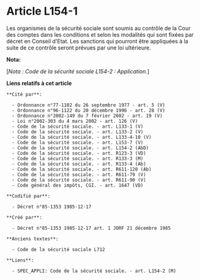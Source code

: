 # Article L154-1

Les organismes de la sécurité sociale sont soumis au contrôle de la Cour des comptes dans les conditions et selon les
modalités qui sont fixées par décret en Conseil d'Etat. Les sanctions qui pourront être appliquées à la suite de ce contrôle
seront prévues par une loi ultérieure.

**Nota:**

[*Nota : Code de la sécurité sociale L154-2 : Application.*]

**Liens relatifs à cet article**

	**Cité par**:

	  - Ordonnance n°77-1102 du 26 septembre 1977 - art. 5 (V)
	  - Ordonnance n°96-1122 du 20 décembre 1996 - art. 28 (V)
	  - Ordonnance n°2002-149 du 7 février 2002 - art. 19 (V)
	  - Loi n°2002-303 du 4 mars 2002 - art. 126 (V)
	  - Code de la sécurité sociale. - art. L133-1 (V)
	  - Code de la sécurité sociale. - art. L133-2 (V)
	  - Code de la sécurité sociale. - art. L133-4-10 (V)
	  - Code de la sécurité sociale. - art. L153-7 (V)
	  - Code de la sécurité sociale. - art. L154-2 (AbD)
	  - Code de la sécurité sociale. - art. R123-3 (VD)
	  - Code de la sécurité sociale. - art. R133-3 (M)
	  - Code de la sécurité sociale. - art. R133-4 (Ab)
	  - Code de la sécurité sociale. - art. R611-120 (Ab)
	  - Code de la sécurité sociale. - art. R611-79 (V)
	  - Code de la sécurité sociale. - art. R611-90 (V)
	  - Code général des impôts, CGI. - art. 1647 (VD)

	**Codifié par**:

	  - Décret n°85-1353 1985-12-17

	**Créé par**:

	  - Décret n°85-1353 1985-12-17 art. 1 JORF 21 décembre 1985

	**Anciens textes**:

	  - Code de la sécurité sociale L712

	**Liens**:

	  - SPEC_APPLI: Code de la sécurité sociale. - art. L154-2 (M)
